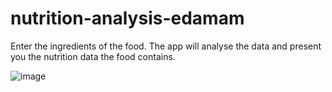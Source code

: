 # nutrition-analysis-edamam

Enter the ingredients of the food. The app will analyse the data and present you the nutrition data the food contains.

![image](https://user-images.githubusercontent.com/71116484/117834359-b5353880-b294-11eb-90f2-e605c665caeb.png)
